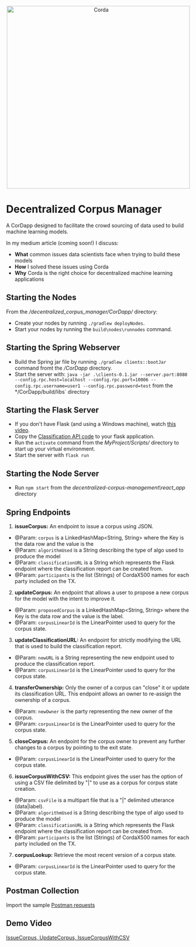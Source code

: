 <p align="center">
  <img src="https://www.corda.net/wp-content/uploads/2016/11/fg005_corda_b.png" alt="Corda" width="500">
</p>

# Decentralized Corpus Manager
A CorDapp designed to facilitate the crowd sourcing of data used to build machine learning models.

In my medium article (coming soon!) I discuss:
- **What** common issues data scientists face when trying to build these models
- **How** I solved these issues using Corda
- **Why** Corda is the right choice for decentralized machine learning applications

## Starting the Nodes
From the */decentralized_corpus_manager/CorDapp/* directory:
- Create your nodes by running `./gradlew deployNodes`.
- Start your nodes by running the `build\nodes\runnodes` command.

## Starting the Spring Webserver
- Build the Spring jar file by running `./gradlew clients::bootJar` command fromt the */CorDapp* directory.
- Start the server with: `java -jar .\clients-0.1.jar --server.port:8080 --config.rpc.host=localhost --config.rpc.port=10006 --config.rpc.username=user1 --config.rpc.password=test` from the */CorDapp/build/libs` directory

## Starting the Flask Server
- If you don't have Flask (and using a Windows machine), watch [this video](https://www.youtube.com/watch?v=Nvz7wN23-hw).
- Copy the [Classification API code](https://github.com/JonathanScialpi/decentralized_corpus_manager/blob/master/flask/app.py) to your flask application.
- Run the `activate` command from the *MyProject/Scripts/* directory to start up your virtual environment.
- Start the server with `flask run`

## Starting the Node Server
- Run `npm start` from the *decentralized-corpus-management\react_app* directory

## Spring Endpoints
1. **issueCorpus:** An endpoint to issue a corpus using JSON.
  - @Param: `corpus` is a LinkedHashMap<String, String> where the Key is the data row and the value is the
  - @Param: `algorithmUsed` is a String describing the type of algo used to produce the model
  - @Param: `classificationURL` is a String which represents the Flask endpoint where the classification report can be created from.
  - @Param: `participants` is the list (Strings) of CordaX500 names for each party included on the TX.
2. **updateCorpus:** An endpoint that allows a user to propose a new corpus for the model with the intent to improve it.
  - @Param: `proposedCorpus` is a LinkedHashMap<String, String> where the Key is the data row and the value is the label.
  - @Param: `corpusLinearId` is the LinearPointer used to query for the corpus state.
3. **updateClassificationURL:** An endpoint for strictly modifying the URL that is used to build the classification report.
  - @Param: `newURL` is a String representing the new endpoint used to produce the classification report.
  - @Param: `corpusLinearId` is the LinearPointer used to query for the corpus state.
4. **transferOwnership:** Only the owner of a corpus can "close" it or update its classification URL. This endpoint allows an owner to re-assign the ownership of a corpus.
  - @Param: `newOwner` is the party representing the new owner of the corpus.
  - @Param: `corpusLinearId` is the LinearPointer used to query for the corpus state.
5. **closeCorpus:** An endpoint for the corpus owner to prevent any further changes to a corpus by pointing to the exit state.
  - @Param: `corpusLinearId` is the LinearPointer used to query for the corpus state.
6. **issueCorpusWithCSV:** This endpoint gives the user has the option of using a CSV file delimited by "|" to use as a corpus for corpus state creation.
  - @Param: `csvFile` is a multipart file that is a "|" delimited utterance (data|label).
  - @Param: `algorithmUsed` is a String describing the type of algo used to produce the model
  - @Param: `classificationURL` is a String which represents the Flask endpoint where the classification report can be created from.
  - @Param: `participants` is the list (Strings) of CordaX500 names for each party included on the TX.
7. **corpusLookup:** Retrieve the most recent version of a corpus state.
  - @Param: `corpusLinearId` is the LinearPointer used to query for the corpus state.



## Postman Collection
Import the sample [Postman requests](https://github.com/JonathanScialpi/decentralized_corpus_manager/blob/master/postman/Decentralized%20Corpus%20Manager.postman_collection.json)

## Demo Video
[IssueCorpus, UpdateCorpus, IssueCorpusWithCSV](https://r3.webex.com/recordingservice/sites/r3/recording/playback/f533bfc9070a4e7f9a6b2b0aff7c43e7)

